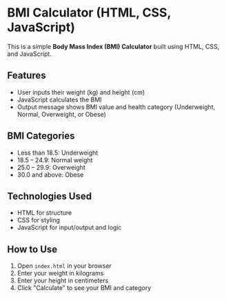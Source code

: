 # BMI Calculator (HTML, CSS, JavaScript)

This is a simple **Body Mass Index (BMI) Calculator** built using HTML, CSS, and JavaScript.

##  Features
- User inputs their weight (kg) and height (cm)
- JavaScript calculates the BMI
- Output message shows BMI value and health category (Underweight, Normal, Overweight, or Obese)

##  BMI Categories
- Less than 18.5: Underweight
- 18.5 – 24.9: Normal weight
- 25.0 – 29.9: Overweight
- 30.0 and above: Obese

## Technologies Used
- HTML for structure
- CSS for styling
- JavaScript for input/output and logic

##  How to Use
1. Open `index.html` in your browser
2. Enter your weight in kilograms
3. Enter your height in centimeters
4. Click "Calculate" to see your BMI and category

